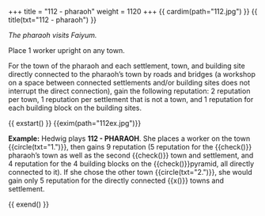 +++
title = "112 - pharaoh"
weight = 1120
+++
{{ cardim(path="112.jpg") }}
{{ title(txt="112 - pharaoh") }}

*The pharaoh visits Faiyum.*

Place 1 worker upright on any town.

For the town of the pharaoh and each settlement, town, and building site directly connected to the pharaoh’s town by roads and bridges (a workshop on a space between connected settlements and/or building sites does not interrupt the direct connection), gain the following reputation: 2 reputation per town, 1 reputation per settlement that is not a town, and 1 reputation for each building block on the building sites.

{{ exstart() }}
{{exim(path="112ex.jpg")}}

**Example:** Hedwig plays **112 - PHARAOH**. She places a worker on the town
{{circle(txt="1.")}}, then gains 9 reputation (5 reputation for the {{check()}}
pharaoh’s town as well as the second {{check()}} town and settlement, and 4
reputation for the 4 building blocks on the {{check()}}pyramid, all directly
connected to it). If she chose the other town {{circle(txt="2.")}}, she would
gain only 5 reputation for the directly connected {{x()}} towns and settlement.

{{ exend() }}
